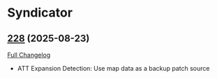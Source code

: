 # Syndicator

## [228](https://github.com/Baganator/Syndicator/tree/228) (2025-08-23)
[Full Changelog](https://github.com/Baganator/Syndicator/compare/227...228) 

- ATT Expansion Detection: Use map data as a backup patch source  
